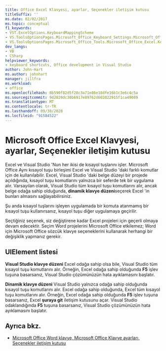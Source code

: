 ```yaml
---
title: Office Excel Klavyesi, ayarlar, Seçenekler iletişim kutusu
titleSuffix: ''
ms.date: 02/02/2017
ms.topic: conceptual
f1_keywords:
- VST.ExcelOptions.KeyboardMappingScheme
- VS.ToolsOptionsPages.Microsoft_Office_Keyboard_Settings.Microsoft_Office_Excel_Keyboard
- VS.ToolsOptionsPages.Microsoft_Office_Tools.Microsoft_Office_Excel.Keyboard
dev_langs:
- VB
- CSharp
helpviewer_keywords:
- keyboard shortcuts, Office development in Visual Studio
author: John-Hart
ms.author: johnhart
manager: jillfra
ms.workload:
- office
ms.openlocfilehash: 8b590f82d5f28c3a71e86e18dfe16b1c3e6c4c5a
ms.sourcegitcommit: 9d2829dc30b6917e89762d602022915f1ca49089
ms.translationtype: MT
ms.contentlocale: tr-TR
ms.lasthandoff: 09/30/2020
ms.locfileid: "91584522"
---
```

# <a name="microsoft-office-excel-keyboard-settings-options-dialog-box"></a>Microsoft Office Excel Klavyesi, ayarlar, Seçenekler iletişim kutusu
  Excel ve Visual Studio 'Nun her ikisi de kısayol tuşlarını işler. Microsoft Office Aynı kısayol tuşu birleşimi Excel ve Visual Studio 'daki farklı komutlar için de kullanılabilir. Excel, Visual Studio 'daki belge düzeyi bir projede açıldığında, kısayol tuşu komutlarını yalnızca bir seferde tek bir uygulama alır. Varsayılan olarak, Visual Studio tüm kısayol tuşu komutlarını alır, ancak belge odağa sahip olduğunda, **dinamik klavye düzeni**seçerek Excel 'in bunları almasını sağlayabilirsiniz.

 Şu anda kısayol tuşlarını işleyen uygulamada bir komuta atanmamış bir kısayol tuşu kullanırsanız, kısayol tuşu diğer uygulamaya geçirilir.

 Seçtiğiniz seçenek, siz değiştirene kadar Excel projeleri için geçerli olmaya devam edecektir. Seçim Word projelerini Microsoft Office etkilemez; Word için Microsoft Office sözcük klavye seçeneklerini kullanarak herhangi bir değişiklik yapmanız gerekir.

## <a name="uielement-list"></a>UIElement listesi
 **Visual Studio klavye düzeni** Excel odağa sahip olsa bile, Visual Studio tüm kısayol tuşu komutlarını alır. Örneğin, Excel odağa sahip olduğunda **F5** işlev tuşuna basarsanız, Visual Studio çözümünüzün hata ayıklamasını başlatır.

 **Dinamik klavye düzeni** Visual Studio yalnızca odağa sahip olduğunda kısayol tuşu komutlarını alır. Excel odağa sahip olduğunda, Excel tüm kısayol tuşu komutlarını alır. Örneğin, Excel odağa sahip olduğunda **F5** işlev tuşuna basarsanız, Excel **şuraya git** iletişim kutusunu açar. Visual Studio odaklandığında **F5** tuşuna basarsanız, Visual Studio çözümünüzün hata ayıklamasını başlatır.

## <a name="see-also"></a>Ayrıca bkz.
- [Microsoft Office Word klavye, Microsoft Office Klavye ayarları, Seçenekler iletişim kutusu](../vsto/microsoft-office-word-keyboard-microsoft-office-keyboard-settings-options-dialog-box.md)
